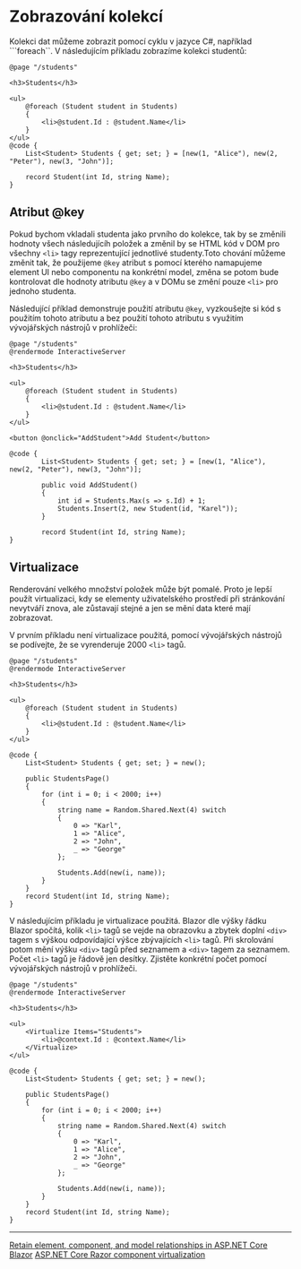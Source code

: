 # Zobrazování kolekcí

Kolekci dat můžeme zobrazit pomocí cyklu v jazyce C#, například ```foreach``. V následujícím příkladu zobrazíme kolekci studentů:

```razor
@page "/students"

<h3>Students</h3>

<ul>
    @foreach (Student student in Students)
    {
        <li>@student.Id : @student.Name</li>
    }
</ul>
@code {
    List<Student> Students { get; set; } = [new(1, "Alice"), new(2, "Peter"), new(3, "John")];

    record Student(int Id, string Name);
}
```
## Atribut @key

Pokud bychom vkladali studenta jako prvního do kolekce, tak by se změnili hodnoty všech následujícíh položek a změnil by se HTML kód v DOM pro všechny ```<li>``` tagy reprezentující jednotlivé studenty.Toto chování můžeme změnit tak, že použijeme ```@key``` atribut s pomocí kterého namapujeme element UI nebo componentu na konkrétní model, změna se potom bude kontrolovat dle hodnoty atributu ```@key``` a v DOMu se změní pouze ```<li>``` pro jednoho studenta.

Následující příklad demonstruje použití atributu ```@key```, vyzkoušejte si kód s použitím tohoto atributu a bez použití tohoto atributu s využitím vývojářských nástrojů v prohlížeči:

```razor
@page "/students"
@rendermode InteractiveServer

<h3>Students</h3>

<ul>
    @foreach (Student student in Students)
    {
        <li>@student.Id : @student.Name</li>
    }
</ul>

<button @onclick="AddStudent">Add Student</button>

@code {
        List<Student> Students { get; set; } = [new(1, "Alice"), new(2, "Peter"), new(3, "John")];

        public void AddStudent()
        {
            int id = Students.Max(s => s.Id) + 1;
            Students.Insert(2, new Student(id, "Karel"));
        }

        record Student(int Id, string Name);
}
```
## Virtualizace 

Renderování velkého množství položek může být pomalé. Proto je lepší použít virtualizaci, kdy se elementy uživatelského prostředí při stránkování nevytváří znova, ale zůstavají stejné a jen se mění data které mají zobrazovat.

V prvním příkladu není virtualizace použitá, pomocí vývojářských nástrojů se podívejte, že se vyrenderuje 2000 ```<li>``` tagů.

```razor
@page "/students"
@rendermode InteractiveServer

<h3>Students</h3>

<ul>
    @foreach (Student student in Students)
    {
        <li>@student.Id : @student.Name</li>
    }
</ul>

@code {
    List<Student> Students { get; set; } = new();

    public StudentsPage()
    {
        for (int i = 0; i < 2000; i++)
        {
            string name = Random.Shared.Next(4) switch
            {
                0 => "Karl",
                1 => "Alice",
                2 => "John",
                _ => "George"
            };

            Students.Add(new(i, name));
        }
    }
    record Student(int Id, string Name);
}
```

V následujícím příkladu je virtualizace použitá. Blazor dle výšky řádku Blazor spočítá, kolik ``<li>`` tagů se vejde na obrazovku a zbytek doplní ```<div>``` tagem s výškou odpovídající výšce zbývajících ```<li>``` tagů. Při skrolování potom mění výšku ```<div>``` tagů před seznamem a ```<div>``` tagem za seznamem. Počet ```<li>``` tagů je řádově jen desítky. Zjistěte konkrétní počet pomocí vývojářských nástrojů v prohlížeči.

```razor
@page "/students"
@rendermode InteractiveServer

<h3>Students</h3>

<ul>
    <Virtualize Items="Students">
        <li>@context.Id : @context.Name</li>
    </Virtualize>
</ul>

@code {
    List<Student> Students { get; set; } = new();

    public StudentsPage()
    {
        for (int i = 0; i < 2000; i++)
        {
            string name = Random.Shared.Next(4) switch
            {
                0 => "Karl",
                1 => "Alice",
                2 => "John",
                _ => "George"
            };

            Students.Add(new(i, name));
        }
    }
    record Student(int Id, string Name);
}
```

---
[Retain element, component, and model relationships in ASP.NET Core Blazor](https://learn.microsoft.com/en-us/aspnet/core/blazor/components/element-component-model-relationships?view=aspnetcore-8.0)
[ASP.NET Core Razor component virtualization](https://learn.microsoft.com/en-us/aspnet/core/blazor/components/virtualization?view=aspnetcore-8.0)